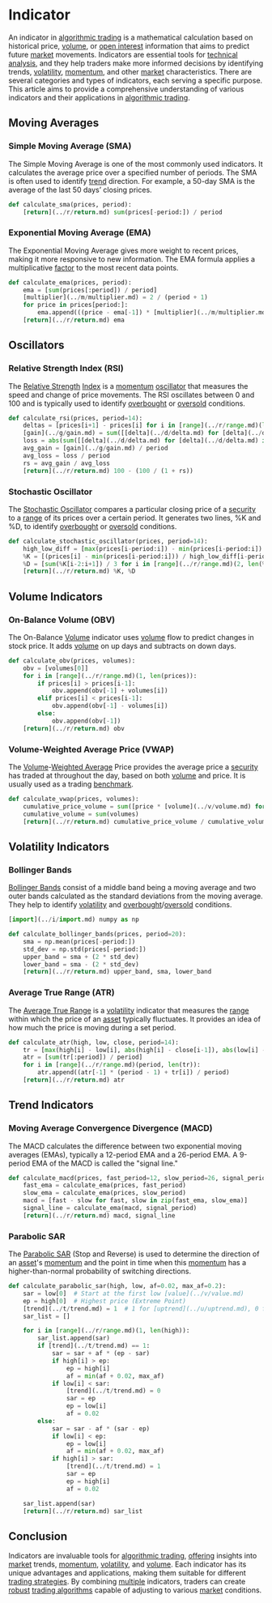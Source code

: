 # Indicator

An indicator in [algorithmic trading](../a/accountability.md) is a mathematical calculation based on historical price, [volume](../v/volume.md), or [open interest](../o/open_interest.md) information that aims to predict future [market](../m/market.md) movements. Indicators are essential tools for [technical analysis](../t/technical_analysis.md), and they help traders make more informed decisions by identifying trends, [volatility](../v/volatility.md), [momentum](../m/momentum.md), and other [market](../m/market.md) characteristics. There are several categories and types of indicators, each serving a specific purpose. This article aims to provide a comprehensive understanding of various indicators and their applications in [algorithmic trading](../a/accountability.md).

## Moving Averages

### Simple Moving Average (SMA)
The Simple Moving Average is one of the most commonly used indicators. It calculates the average price over a specified number of periods. The SMA is often used to identify [trend](../t/trend.md) direction. For example, a 50-day SMA is the average of the last 50 days’ closing prices.

```python
def calculate_sma(prices, period):
    [return](../r/return.md) sum(prices[-period:]) / period
```

### Exponential Moving Average (EMA)
The Exponential Moving Average gives more weight to recent prices, making it more responsive to new information. The EMA formula applies a multiplicative [factor](../f/factor.md) to the most recent data points.

```python
def calculate_ema(prices, period):
    ema = [sum(prices[:period]) / period]
    [multiplier](../m/multiplier.md) = 2 / (period + 1)
    for price in prices[period:]:
        ema.append(((price - ema[-1]) * [multiplier](../m/multiplier.md)) + ema[-1])
    [return](../r/return.md) ema
```

## Oscillators

### Relative Strength Index (RSI)
The [Relative Strength](../r/relative_strength.md) [Index](../i/index.md) is a [momentum](../m/momentum.md) [oscillator](../o/oscillator.md) that measures the speed and change of price movements. The RSI oscillates between 0 and 100 and is typically used to identify [overbought](../o/overbought.md) or [oversold](../o/oversold.md) conditions.

```python
def calculate_rsi(prices, period=14):
    deltas = [prices[i+1] - prices[i] for i in [range](../r/range.md)(len(prices)-1)]
    [gain](../g/gain.md) = sum([[delta](../d/delta.md) for [delta](../d/delta.md) in deltas if [delta](../d/delta.md) > 0])
    loss = abs(sum([[delta](../d/delta.md) for [delta](../d/delta.md) in deltas if [delta](../d/delta.md) < 0]))
    avg_gain = [gain](../g/gain.md) / period
    avg_loss = loss / period
    rs = avg_gain / avg_loss
    [return](../r/return.md) 100 - (100 / (1 + rs))
```

### Stochastic Oscillator
The [Stochastic Oscillator](../s/stochastic_oscillator.md) compares a particular closing price of a [security](../s/security.md) to a [range](../r/range.md) of its prices over a certain period. It generates two lines, %K and %D, to identify [overbought](../o/overbought.md) or [oversold](../o/oversold.md) conditions.

```python
def calculate_stochastic_oscillator(prices, period=14):
    high_low_diff = [max(prices[i-period:i]) - min(prices[i-period:i]) for i in [range](../r/range.md)(period, len(prices))]
    %K = [(prices[i] - min(prices[i-period:i])) / high_low_diff[i-period] * 100 for i in [range](../r/range.md)(period, len(prices))]
    %D = [sum(%K[i-2:i+1]) / 3 for i in [range](../r/range.md)(2, len(%K))]
    [return](../r/return.md) %K, %D
```

## Volume Indicators

### On-Balance Volume (OBV)
The On-Balance [Volume](../v/volume.md) indicator uses [volume](../v/volume.md) flow to predict changes in stock price. It adds [volume](../v/volume.md) on up days and subtracts on down days.

```python
def calculate_obv(prices, volumes):
    obv = [volumes[0]]
    for i in [range](../r/range.md)(1, len(prices)):
        if prices[i] > prices[i-1]:
            obv.append(obv[-1] + volumes[i])
        elif prices[i] < prices[i-1]:
            obv.append(obv[-1] - volumes[i])
        else:
            obv.append(obv[-1])
    [return](../r/return.md) obv
```

### Volume-Weighted Average Price (VWAP)
The [Volume](../v/volume.md)-[Weighted Average](../w/weighted_average.md) Price provides the average price a [security](../s/security.md) has traded at throughout the day, based on both [volume](../v/volume.md) and price. It is usually used as a trading [benchmark](../b/benchmark.md).

```python
def calculate_vwap(prices, volumes):
    cumulative_price_volume = sum([price * [volume](../v/volume.md) for price, [volume](../v/volume.md) in zip(prices, volumes)])
    cumulative_volume = sum(volumes)
    [return](../r/return.md) cumulative_price_volume / cumulative_volume
```

## Volatility Indicators

### Bollinger Bands
[Bollinger Bands](../b/bollinger_band.md) consist of a middle band being a moving average and two outer bands calculated as the standard deviations from the moving average. They help to identify [volatility](../v/volatility.md) and [overbought](../o/overbought.md)/[oversold](../o/oversold.md) conditions.

```python
[import](../i/import.md) numpy as np

def calculate_bollinger_bands(prices, period=20):
    sma = np.mean(prices[-period:])
    std_dev = np.std(prices[-period:])
    upper_band = sma + (2 * std_dev)
    lower_band = sma - (2 * std_dev)
    [return](../r/return.md) upper_band, sma, lower_band
```

### Average True Range (ATR)
The [Average True Range](../a/average_true_range_(atr).md) is a [volatility](../v/volatility.md) indicator that measures the [range](../r/range.md) within which the price of an [asset](../a/asset.md) typically fluctuates. It provides an idea of how much the price is moving during a set period.

```python
def calculate_atr(high, low, close, period=14):
    tr = [max(high[i] - low[i], abs(high[i] - close[i-1]), abs(low[i] - close[i-1])) for i in [range](../r/range.md)(1, len(high))]
    atr = [sum(tr[:period]) / period]
    for i in [range](../r/range.md)(period, len(tr)):
        atr.append((atr[-1] * (period - 1) + tr[i]) / period)
    [return](../r/return.md) atr
```

## Trend Indicators

### Moving Average Convergence Divergence (MACD)
The MACD calculates the difference between two exponential moving averages (EMAs), typically a 12-period EMA and a 26-period EMA. A 9-period EMA of the MACD is called the "signal line."

```python
def calculate_macd(prices, fast_period=12, slow_period=26, signal_period=9):
    fast_ema = calculate_ema(prices, fast_period)
    slow_ema = calculate_ema(prices, slow_period)
    macd = [fast - slow for fast, slow in zip(fast_ema, slow_ema)]
    signal_line = calculate_ema(macd, signal_period)
    [return](../r/return.md) macd, signal_line
```

### Parabolic SAR
The [Parabolic SAR](../p/parabolic_sar.md) (Stop and Reverse) is used to determine the direction of an [asset](../a/asset.md)'s [momentum](../m/momentum.md) and the point in time when this [momentum](../m/momentum.md) has a higher-than-normal probability of switching directions.

```python
def calculate_parabolic_sar(high, low, af=0.02, max_af=0.2):
    sar = low[0]  # Start at the first low [value](../v/value.md)
    ep = high[0]  # Highest price (Extreme Point)
    [trend](../t/trend.md) = 1  # 1 for [uptrend](../u/uptrend.md), 0 for [downtrend](../d/downtrend.md)
    sar_list = []

    for i in [range](../r/range.md)(1, len(high)):
        sar_list.append(sar)
        if [trend](../t/trend.md) == 1:
            sar = sar + af * (ep - sar)
            if high[i] > ep:
                ep = high[i]
                af = min(af + 0.02, max_af)
            if low[i] < sar:
                [trend](../t/trend.md) = 0
                sar = ep
                ep = low[i]
                af = 0.02
        else:
            sar = sar - af * (sar - ep)
            if low[i] < ep:
                ep = low[i]
                af = min(af + 0.02, max_af)
            if high[i] > sar:
                [trend](../t/trend.md) = 1
                sar = ep
                ep = high[i]
                af = 0.02

    sar_list.append(sar)
    [return](../r/return.md) sar_list
```

## Conclusion
Indicators are invaluable tools for [algorithmic trading](../a/accountability.md), [offering](../o/offering.md) insights into [market](../m/market.md) trends, [momentum](../m/momentum.md), [volatility](../v/volatility.md), and [volume](../v/volume.md). Each indicator has its unique advantages and applications, making them suitable for different [trading strategies](../t/trading_strategies.md). By combining [multiple](../m/multiple.md) indicators, traders can create [robust](../r/robust.md) [trading algorithms](../t/trading_algorithms.md) capable of adjusting to various [market](../m/market.md) conditions.